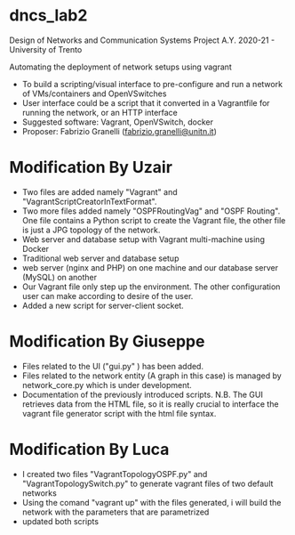 # dncs_lab2
Design of Networks and Communication Systems Project A.Y. 2020-21 - University of Trento

Automating the deployment of network setups using vagrant

- To build a scripting/visual interface to pre-configure and run a network of VMs/containers and OpenVSwitches
- User interface could be a script that it converted in a Vagrantfile for running the network, or an HTTP interface
- Suggested software: Vagrant, OpenVSwitch, docker
- Proposer: Fabrizio Granelli (fabrizio.granelli@unitn.it)

# Modification By Uzair
- Two files are added namely "Vagrant" and "VagrantScriptCreatorInTextFormat".
- Two more files added namely "OSPFRoutingVag" and "OSPF Routing". One file contains a Python script to create the Vagrant file, the other file is just a JPG topology of the network.
- Web server and database setup with Vagrant multi-machine using Docker
-	Traditional web server and database setup
-	web server (nginx and PHP) on one machine and our database server (MySQL) on another
-	Our Vagrant file only step up the environment. The other configuration user can make according to desire of the user.
- Added a new script for server-client socket.


# Modification By Giuseppe
- Files related to the UI ("gui.py" ) has been added.
- Files related to the network entity (A graph in this case) is managed by network_core.py which is under development.
- Documentation of the previously introduced scripts.
N.B. The GUI retrieves data from the HTML file, so it is really crucial to interface the vagrant file generator script with the html file syntax.

# Modification By Luca
- I created two files "VagrantTopologyOSPF.py" and "VagrantTopologySwitch.py" to generate vagrant files of two default networks
- Using the comand "vagrant up" with the files generated, i will build the network with the parameters that are parametrized
- updated both scripts
